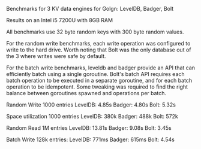 Benchmarks for 3 KV data engines for Golgn: LevelDB, Badger, Bolt

Results on an Intel i5 7200U with 8GB RAM

All benchmarks use 32 byte random keys with 300 byte random values. 

For the random write benchmarks, each write operation was configured to write to the hard drive. Worth noting that Bolt was the only database out of the 3 where writes were safe by default. 

For the batch write benchmarks, leveldb and badger provide an API that can efficiently batch using a single goroutine. Bolt's batch API requires each batch operation to be executed in a separate goroutine, and for each batch operation to be idempotent. Some tweaking was required to find the right balance between goroutines spawned and operations per batch.

Random Write 1000 entries
    LevelDB: 4.85s
    Badger: 4.80s
    Bolt: 5.32s

Space utilization 1000 entries
    LevelDB: 380k
    Badger: 488k
    Bolt: 572k

Random Read 1M entries
    LevelDB: 13.81s
    Badger: 9.08s
    Bolt: 3.45s

Batch Write 128k entries:
    LevelDB: 771ms
    Badger: 615ms
    Bolt: 4.54s
